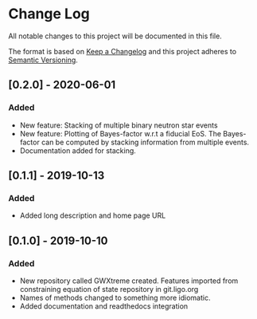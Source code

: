 # Change Log
All notable changes to this project will be documented in this file.

The format is based on [Keep a Changelog](http://keepachangelog.com/)
and this project adheres to [Semantic Versioning](http://semver.org/).

## [0.2.0] - 2020-06-01
### Added
- New feature: Stacking of multiple binary neutron star events
- New feature: Plotting of Bayes-factor w.r.t a fiducial EoS.
  The Bayes-factor can be computed by stacking information from
  multiple events.
- Documentation added for stacking.

## [0.1.1] - 2019-10-13
### Added
- Added long description and home page URL

## [0.1.0] - 2019-10-10
### Added
- New repository called GWXtreme created. Features imported from
  constraining equation of state repository in git.ligo.org
- Names of methods changed to something more idiomatic.
- Added documentation and readthedocs integration 
